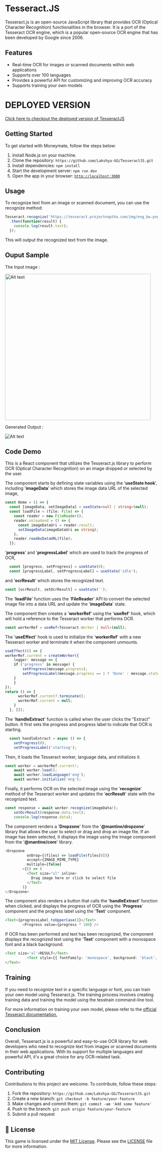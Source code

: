 # Tesseract.JS

Tesseract.js is an open-source JavaScript library that provides OCR (Optical Character Recognition) functionalities in the browser. It is a port of the Tesseract OCR engine, which is a popular open-source OCR engine that has been developed by Google since 2006.

## Features

<ul>
    <li> Real-time OCR for images or scanned documents within web applications
 </li>
    <li> Supports over 100 languages
 </li>
    <li> Provides a powerful API for customizing and improving OCR accuracy
 </li>
    <li> Supports training your own models
 </li>
</ul>

# DEPLOYED VERSION 

<a href = "https://lakshya-gg.github.io/TesseractJS" target = "_blank">Click here to checkout the deployed version of TesseractJS</a>

## Getting Started

To get started with Moneymate, follow the steps below:

1. Install Node.js on your machine.
2. Clone the repository: `https://github.com/Lakshya-GG/TesseractJS.git`
3. Install dependencies: `npm install`
4. Start the development server: `npm run dev`
5. Open the app in your browser: <a href = "http://localhost:3000 ">`http://localhost:3000`</a>

## Usage

To recognize text from an image or scanned document, you can use the recognize method:

```javascript
Tesseract.recognize('https://tesseract.projectnaptha.com/img/eng_bw.png')
  .then(function(result) {
    console.log(result.text);
  });
```
This will output the recognized text from the image.

## Ouput Sample 

The Input image : 

<img title="Input" alt="Alt text" src="samples/testocr.jpeg" width = 480>

Generated Output : 

<img title="Output" alt="Alt text" src="samples/demo.jpg" >

## Code Demo 


This is a React component that utilizes the Tesseract.js library to perform OCR (Optical Character Recognition) on an image dropped or selected by the user.

The component starts by defining state variables using the '**useState hook**', including '**imageData**' which stores the image data URL of the selected image,
```typescript
const Home = () => {
  const [imageData, setImageData] = useState<null | string>(null);
  const loadFile = (file: File) => {
    const reader = new FileReader();
    reader.onloadend = () => {
      const imageDataUri = reader.result;
      setImageData(imageDataUri as string);
    };
    reader.readAsDataURL(file);
  }};
```
 '**progress**' and '**progressLabel**' which are used to track the progress of OCR,
 ```typescript
   const [progress, setProgress] = useState(0);
   const [progressLabel, setProgressLabel] = useState('idle');
 ```
 and '**ocrResult**' which stores the recognized text.
```typescript
const [ocrResult, setOcrResult] = useState('');
```

The '**loadFile**' function uses the '**FileReader**' API to convert the selected image file into a data URL and update the '**imageData**' state.

The component then creates a '**workerRef**' using the '**useRef**' hook, which will hold a reference to the Tesseract worker that performs OCR. 

```typescript
const workerRef = useRef<Tesseract.Worker | null>(null);
```
The '**useEffect**' hook is used to initialize the '**workerRef**' with a new Tesseract worker and terminate it when the component unmounts.
```typescript
useEffect(() => {
workerRef.current = createWorker({
    logger: message => {
    if ('progress' in message) {
        setProgress(message.progress);
        setProgressLabel(message.progress == 1 ? 'Done' : message.status);
    }
    }
});
return () => {
      workerRef.current?.terminate();
      workerRef.current = null;
    }
  }, []);
```

The '**handleExtract**' function is called when the user clicks the "Extract" button. It first sets the progress and progress label to indicate that OCR is starting. 
```typescript
  const handleExtract = async () => {
    setProgress(0);
    setProgressLabel('starting');
```
Then, it loads the Tesseract worker, language data, and initializes it. 
```typescript
const worker = workerRef.current!;
    await worker.load();
    await worker.loadLanguage('eng');
    await worker.initialize('eng');
```
Finally, it performs OCR on the selected image using the '**recognize**' method of the Tesseract worker and updates the '**ocrResult**' state with the recognized text.
```typescript
const response = await worker.recognize(imageData!);
    setOcrResult(response.data.text);
    console.log(response.data);
```    

The component renders a '**Dropzone**' from the '**@mantine/dropzone**' library that allows the user to select or drag and drop an image file. If an image has been selected, it displays the image using the Image component from the '**@mantine/core**' library.
```typescript
<Dropzone
          onDrop={(files) => loadFile(files[0])}
          accept={IMAGE_MIME_TYPE}
          multiple={false}
        >{() => (
          <Text size="xl" inline>
            Drag image here or click to select file
          </Text>
        )}
</Dropzone>
```

The component also renders a button that calls the '**handleExtract**' function when clicked, and displays the progress of OCR using the '**Progress**' component and the progress label using the '**Text**' component.
```typescript
<Text>{progressLabel.toUpperCase()}</Text>
        <Progress value={progress * 100} />
```

If OCR has been performed and text has been recognized, the component displays the recognized text using the '**Text**' component with a monospace font and a black background.
```typescript
<Text size='xl'>RESULT</Text>
          <Text style={{ fontFamily: 'monospace', background: 'black', padding: '10px' }}>{ocrResult}
</Text>
```

## Training

If you need to recognize text in a specific language or font, you can train your own model using Tesseract.js. The training process involves creating training data and training the model using the tesstrain command-line tool.

For more information on training your own model, please refer to the <a href = "https://tesseract-ocr.github.io/tessdoc/Training-Tesseract-4.00.html" target = "_blank">official Tesseract documentation.</a>

## Conclusion

Overall, Tesseract.js is a powerful and easy-to-use OCR library for web developers who need to recognize text from images or scanned documents in their web applications. With its support for multiple languages and powerful API, it's a great choice for any OCR-related task.


## Contributing

Contributions to this project are welcome. To contribute, follow these steps:

1. Fork the repository: `https://github.com/Lakshya-GG/TesseractJS.git`
2. Create a new branch: `git checkout -b feature/your-feature`
3. Make changes and commit them: `git commit -am 'Add some feature'`
4. Push to the branch: `git push origin feature/your-feature`
5. Submit a pull request
   
## 🧾 License

This game is licensed under the [MIT License](https://opensource.org/license/mit/). Please see the [LICENSE](https://github.com/Lakshya-GG/TesseractJS/blob/main/LICENSE) file for more information.



